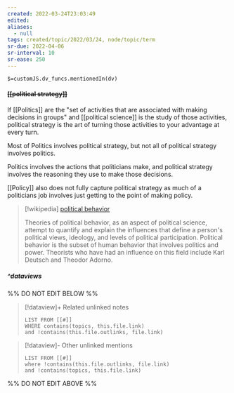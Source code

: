 ```yaml
---
created: 2022-03-24T23:03:49 
edited: 
aliases:
  - null
tags: created/topic/2022/03/24, node/topic/term
sr-due: 2022-04-06
sr-interval: 10
sr-ease: 250
---
```

`$=customJS.dv_funcs.mentionedIn(dv)`

#### <s class="topic-title">[[political strategy]]</s>

If [[Politics]] are the "set of activities that are associated with making decisions in groups" and [[political science]] is the study of those activities, political strategy is the art of turning those activities to your advantage at every turn. 

Most of Politics involves political strategy, but not all of political strategy involves politics.

Politics involves the actions that politicians make, and political strategy involves the reasoning they use to make those decisions.

[[Policy]] also does not fully capture political strategy as much of a politicians job involves just getting to the point of making policy.


> [!wikipedia] [political behavior](https://en.wikipedia.org/wiki/Theories%20of%20political%20behavior)
> 
> Theories of political behavior, as an aspect of political science, attempt to quantify and explain the influences that define a person's political views, ideology, and levels of political participation. Political behavior is the subset of human behavior that involves politics and power. Theorists who have had an influence on this field include Karl Deutsch and Theodor Adorno.
>

##### ^dataviews

%% DO NOT EDIT BELOW %%
> [!dataview]+ Related unlinked notes
> ```dataview
> LIST FROM [[#]]
> WHERE contains(topics, this.file.link)
> and !contains(this.file.outlinks, file.link)
> ```
 
> [!dataview]- Other unlinked mentions
> ```dataview
> LIST FROM [[#]]
> where !contains(this.file.outlinks, file.link)
> and !contains(topics, this.file.link)
> ```

%% DO NOT EDIT ABOVE %%
